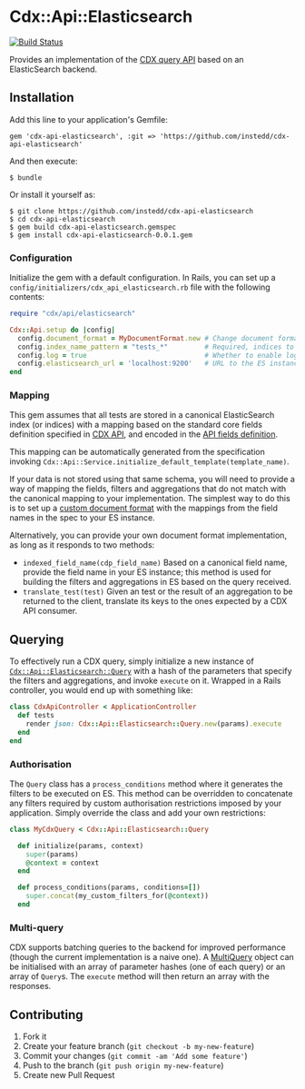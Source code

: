 # Cdx::Api::Elasticsearch

[![Build Status](https://travis-ci.org/instedd/cdx-api-elasticsearch.svg)](https://travis-ci.org/instedd/cdx-api-elasticsearch)

Provides an implementation of the [CDX query API](http://dxapi.org/#/query-events) based on an ElasticSearch backend.

## Installation

Add this line to your application's Gemfile:

    gem 'cdx-api-elasticsearch', :git => 'https://github.com/instedd/cdx-api-elasticsearch'

And then execute:

    $ bundle

Or install it yourself as:

    $ git clone https://github.com/instedd/cdx-api-elasticsearch
    $ cd cdx-api-elasticsearch
    $ gem build cdx-api-elasticsearch.gemspec
    $ gem install cdx-api-elasticsearch-0.0.1.gem

### Configuration

Initialize the gem with a default configuration. In Rails, you can set up a `config/initializers/cdx_api_elasticsearch.rb` file with the following contents:

```ruby
require "cdx/api/elasticsearch"

Cdx::Api.setup do |config|
  config.document_format = MyDocumentFormat.new # Change document format to use a custom class
  config.index_name_pattern = "tests_*"         # Required, indices to query in the ES instance
  config.log = true                             # Whether to enable logging for all queries
  config.elasticsearch_url = 'localhost:9200'   # URL to the ES instance
end
```

### Mapping

This gem assumes that all tests are stored in a canonical ElasticSearch index (or indices) with a mapping based on the standard core fields definition specified in [CDX API](http://dxapi.org/#/event-resource), and encoded in the [API fields definition](config/cdx_api_fields.yml).

This mapping can be automatically generated from the specification invoking `Cdx::Api::Service.initialize_default_template(template_name)`.

If your data is not stored using that same schema, you will need to provide a way of mapping the fields, filters and aggregations that do not match with the canonical mapping to your implementation. The simplest way to do this is to set up a [custom document format](lib/cdx/api/elasticsearch/custom_document_format.rb) with the mappings from the field names in the spec to your ES instance.

Alternatively, you can provide your own document format implementation, as long as it responds to two methods:

* `indexed_field_name(cdp_field_name)` Based on a canonical field name, provide the field name in your ES instance; this method is used for building the filters and aggregations in ES based on the query received.
* `translate_test(test)` Given an test or the result of an aggregation to be returned to the client, translate its keys to the ones expected by a CDX API consumer.

## Querying

To effectively run a CDX query, simply initialize a new instance of [`Cdx::Api::Elasticsearch::Query`](lib/cdx/api/elasticsearch/query.rb) with a hash of the parameters that specify the filters and aggregations, and invoke `execute` on it. Wrapped in a Rails controller, you would end up with something like:

```ruby
class CdxApiController < ApplicationController
  def tests
    render json: Cdx::Api::Elasticsearch::Query.new(params).execute
  end
end
```

### Authorisation

The `Query` class has a `process_conditions` method where it generates the filters to be executed on ES. This method can be overridden to concatenate any filters required by custom authorisation restrictions imposed by your application. Simply override the class and add your own restrictions:

```ruby
class MyCdxQuery < Cdx::Api::Elasticsearch::Query

  def initialize(params, context)
    super(params)
    @context = context
  end

  def process_conditions(params, conditions=[])
    super.concat(my_custom_filters_for(@context))
  end
```

### Multi-query

CDX supports batching queries to the backend for improved performance (though the current implementation is a naive one). A [MultiQuery](lib/cdx/api/elasticsearch/multi_query.rb) object can be initialised with an array of parameter hashes (one of each query) or an array of `Query`s. The `execute` method will then return an array with the responses.

## Contributing

1. Fork it
2. Create your feature branch (`git checkout -b my-new-feature`)
3. Commit your changes (`git commit -am 'Add some feature'`)
4. Push to the branch (`git push origin my-new-feature`)
5. Create new Pull Request
